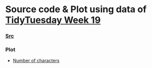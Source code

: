 # Source code & Plot using data of [TidyTuesday Week 19](https://github.com/rfordatascience/tidytuesday/blob/master/data/2020/2020-05-05/readme.md)
### [Src]()
### Plot
- [Number of characters](https://github.com/steven-wick/TidyTuesdayR/blob/master/2020-W19/count_char_AC.png)
